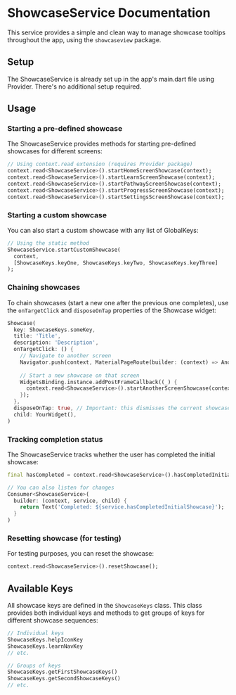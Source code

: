 # ShowcaseService Documentation

This service provides a simple and clean way to manage showcase tooltips throughout the app, using the `showcaseview` package.

## Setup

The ShowcaseService is already set up in the app's main.dart file using Provider. There's no additional setup required.

## Usage

### Starting a pre-defined showcase

The ShowcaseService provides methods for starting pre-defined showcases for different screens:

```dart
// Using context.read extension (requires Provider package)
context.read<ShowcaseService>().startHomeScreenShowcase(context);
context.read<ShowcaseService>().startLearnScreenShowcase(context);
context.read<ShowcaseService>().startPathwayScreenShowcase(context);
context.read<ShowcaseService>().startProgressScreenShowcase(context);
context.read<ShowcaseService>().startSettingsScreenShowcase(context);
```

### Starting a custom showcase

You can also start a custom showcase with any list of GlobalKeys:

```dart
// Using the static method
ShowcaseService.startCustomShowcase(
  context, 
  [ShowcaseKeys.keyOne, ShowcaseKeys.keyTwo, ShowcaseKeys.keyThree]
);
```

### Chaining showcases

To chain showcases (start a new one after the previous one completes), use the `onTargetClick` and `disposeOnTap` properties of the Showcase widget:

```dart
Showcase(
  key: ShowcaseKeys.someKey,
  title: 'Title',
  description: 'Description',
  onTargetClick: () {
    // Navigate to another screen
    Navigator.push(context, MaterialPageRoute(builder: (context) => AnotherScreen()));
    
    // Start a new showcase on that screen
    WidgetsBinding.instance.addPostFrameCallback((_) {
      context.read<ShowcaseService>().startAnotherScreenShowcase(context);
    });
  },
  disposeOnTap: true, // Important: this dismisses the current showcase
  child: YourWidget(),
)
```

### Tracking completion status

The ShowcaseService tracks whether the user has completed the initial showcase:

```dart
final hasCompleted = context.read<ShowcaseService>().hasCompletedInitialShowcase;

// You can also listen for changes
Consumer<ShowcaseService>(
  builder: (context, service, child) {
    return Text('Completed: ${service.hasCompletedInitialShowcase}');
  }
)
```

### Resetting showcase (for testing)

For testing purposes, you can reset the showcase:

```dart
context.read<ShowcaseService>().resetShowcase();
```

## Available Keys

All showcase keys are defined in the `ShowcaseKeys` class. This class provides both individual keys and methods to get groups of keys for different showcase sequences:

```dart
// Individual keys
ShowcaseKeys.helpIconKey
ShowcaseKeys.learnNavKey
// etc.

// Groups of keys
ShowcaseKeys.getFirstShowcaseKeys()
ShowcaseKeys.getSecondShowcaseKeys()
// etc.
``` 